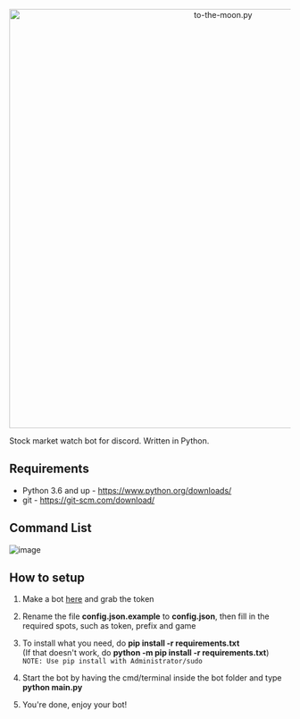 <p align="center">
  <img alt="to-the-moon.py" src="https://dl3.pushbulletusercontent.com/25CJDZ1FmLHTYh6e1AHLtaCLLzzWO70S/Untitled-1.png" width="750px">
</p>

Stock market watch bot for discord. Written in Python.

## Requirements
- Python 3.6 and up - https://www.python.org/downloads/
- git - https://git-scm.com/download/

## Command List
![image](https://user-images.githubusercontent.com/5445968/128292062-26fcce26-ca2a-46fd-ac01-e55774921472.png)

## How to setup
1. Make a bot [here](https://discordapp.com/developers/applications/me) and grab the token

2. Rename the file **config.json.example** to **config.json**, then fill in the required spots, such as token, prefix and game

3. To install what you need, do **pip install -r requirements.txt**<br>
(If that doesn't work, do **python -m pip install -r requirements.txt**)<br>
`NOTE: Use pip install with Administrator/sudo`

4. Start the bot by having the cmd/terminal inside the bot folder and type **python main.py**

5. You're done, enjoy your bot!


